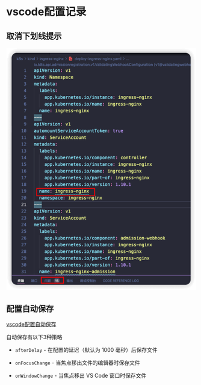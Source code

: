 # vscode配置记录

## 取消下划线提示



![iShot_2024-05-29_19.22.06](https://github.com/pptfz/picgo-images/blob/master/img/iShot_2024-05-29_19.22.06.png)



## 配置自动保存

[vscode配置自动保存](https://code.visualstudio.com/docs/editor/codebasics#_save-auto-save)

自动保存有以下3种策略

- `afterDelay` - 在配置的延迟（默认为 1000 毫秒）后保存文件

- `onFocusChange` - 当焦点移出文件的编辑器时保存文件

- `onWindowChange` - 当焦点移出 VS Code 窗口时保存文件





